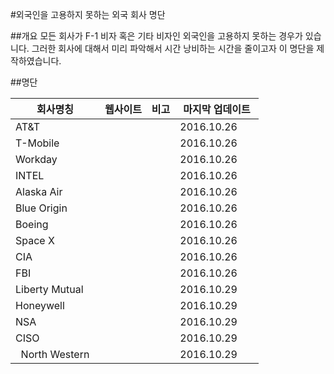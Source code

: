 #외국인을 고용하지 못하는 외국 회사 명단

##개요
모든 회사가 F-1 비자 혹은 기타 비자인 외국인을 고용하지 못하는 경우가 있습니다. 그러한 회사에 대해서 미리 파악해서 시간 낭비하는 시간을 줄이고자 이 명단을 제작하였습니다.

##명단 

| 회사명칭 | 웹사이트 | 비고 | 마지막 업데이트 |
|--------|-------|-----|-------------|
|   AT&T    |       |     |       2016.10.26      |
|   T-Mobile     |       |     |     2016.10.26         |
|     Workday   |       |     |      2016.10.26        |
|   INTEL     |       |     |       2016.10.26       |
|  Alaska Air      |       |     |     2016.10.26         |
|   Blue Origin     |       |     |    2016.10.26        |
|  Boeing      |       |     |      2016.10.26       |
|  Space X      |       |     |     2016.10.26        |
|   CIA     |       |     |       2016.10.26      |
|    FBI    |       |     |       2016.10.26      |
|    Liberty Mutual    |       |     |     2016.10.29        |
|    Honeywell    |       |     |      2016.10.29       |
|    NSA    |       |     |       2016.10.29      |
|    CISO    |       |     | 2016.10.29      |
|    North Western    |       |     | 2016.10.29       |

